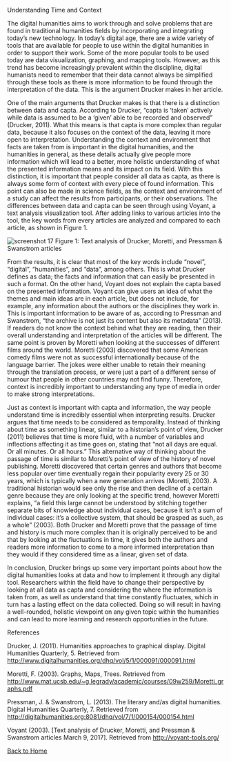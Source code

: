 Understanding Time and Context

The digital humanities aims to work through and solve problems that are found in traditional humanities fields by incorporating and integrating today’s new technology.  In today’s digital age, there are a wide variety of tools that are available for people to use within the digital humanities in order to support their work.  Some of the more popular tools to be used today are data visualization, graphing, and mapping tools.  However, as this trend has become increasingly prevalent within the discipline, digital humanists need to remember that their data cannot always be simplified through these tools as there is more information to be found through the interpretation of the data.  This is the argument Drucker makes in her article.

One of the main arguments that Drucker makes is that there is a distinction between data and capta.  According to Drucker, “capta is ‘taken’ actively while data is assumed to be a ‘given’ able to be recorded and observed” (Drucker, 2011).  What this means is that capta is more complex than regular data, because it also focuses on the context of the data, leaving it more open to interpretation.  Understanding the context and environment that facts are taken from is important in the digital humanities, and the humanities in general, as these details actually give people more information which will lead to a better, more holistic understanding of what the presented information means and its impact on its field.  With this distinction, it is important that people consider all data as capta, as there is always some form of context with every piece of found information.  This point can also be made in science fields, as the context and environment of a study can affect the results from participants, or their observations.  The differences between data and capta can be seen through using Voyant, a text analysis visualization tool.  After adding links to various articles into the tool, the key words from every articles are analyzed and compared to each article, as shown in Figure 1. 
	
![screenshot 17](https://cloud.githubusercontent.com/assets/25180128/23806882/6913365a-0591-11e7-91a5-d20c6b959728.png)
Figure 1: Text analysis of Drucker, Moretti, and Pressman & Swanstrom articles 

From the results, it is clear that most of the key words include “novel”, “digital”, “humanities”, and “data”, among others.  This is what Drucker defines as data; the facts and information that can easily be presented in such a format.  On the other hand, Voyant does not explain the capta based on the presented information.  Voyant can give users an idea of what the themes and main ideas are in each article, but does not include, for example, any information about the authors or the disciplines they work in.  This is important information to be aware of as, according to Pressman and Swanstrom, “the archive is not just its content but also its metadata” (2013).  If readers do not know the context behind what they are reading, then their overall understanding and interpretation of the articles will be different.  The same point is proven by Moretti when looking at the successes of different films around the world.  Moretti (2003) discovered that some American comedy films were not as successful internationally because of the language barrier.  The jokes were either unable to retain their meaning through the translation process, or were just a part of a different sense of humour that people in other countries may not find funny.  Therefore, context is incredibly important to understanding any type of media in order to make strong interpretations.

Just as context is important with capta and information, the way people understand time is incredibly essential when interpreting results. Drucker argues that time needs to be considered as temporality.  Instead of thinking about time as something linear, similar to a historian’s point of view, Drucker (2011) believes that time is more fluid, with a number of variables and inflections affecting it as time goes on, stating that “not all days are equal.  Or all minutes.  Or all hours.”  This alternative way of thinking about the passage of time is similar to Moretti’s point of view of the history of novel publishing.  Moretti discovered that certain genres and authors that become less popular over time eventually regain their popularity every 25 or 30 years, which is typically when a new generation arrives (Moretti, 2003).  A traditional historian would see only the rise and then decline of a certain genre because they are only looking at the specific trend, however Moretti explains, “a field this large cannot be understood by stitching together separate bits of knowledge about individual cases, because it isn’t a sum of individual cases: it’s a collective system, that should be grasped as such, as a whole” (2003).  Both Drucker and Moretti prove that the passage of time and history is much more complex than it is originally perceived to be and that by looking at the fluctuations in time, it gives both the authors and readers more information to come to a more informed interpretation than they would if they considered time as a linear, given set of data.

In conclusion, Drucker brings up some very important points about how the digital humanities looks at data and how to implement it through any digital tool.  Researchers within the field have to change their perspective by looking at all data as capta and considering the where the information is taken from, as well as understand that time constantly fluctuates, which in turn has a lasting effect on the data collected.  Doing so will result in having a well-rounded, holistic viewpoint on any given topic within the humanities and can lead to more learning and research opportunities in the future.


References

Drucker, J. (2011). Humanities approaches to graphical display. Digital Humanities Quarterly, 5.  Retrieved from http://www.digitalhumanities.org/dhq/vol/5/1/000091/000091.html

Moretti, F. (2003). Graphs, Maps, Trees.  Retrieved from http://www.mat.ucsb.edu/~g.legrady/academic/courses/09w259/Moretti_graphs.pdf

Pressman, J. & Swanstrom, L. (2013). The literary and/as digital humanities. Digital Humanities Quarterly, 7.  Retrieved from http://digitalhumanities.org:8081/dhq/vol/7/1/000154/000154.html

Voyant (2003). [Text analysis of Drucker, Moretti, and Pressman & Swanstrom articles March 9, 2017].  Retrieved from http://voyant-tools.org/

[Back to Home](https://ellthor.github.io/)
